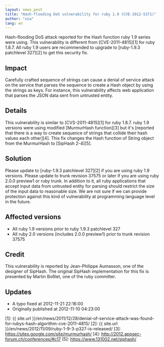 ```yaml
---
layout: news_post
title: "Hash-flooding DoS vulnerability for ruby 1.9 (CVE-2012-5371)"
author: "usa"
lang: en
---
```


Hash-flooding DoS attack reported for the Hash function ruby 1.9 series
were using. This vulnerability is different from [CVE-2011-4815][1] for
ruby 1.8.7. All ruby 1.9 users are recommended to upgrade to [ruby-1.9.3
patchlevel 327][2] to get this security fix.

## Impact

Carefully crafted sequence of strings can cause a denial of service
attack on the service that parses the sequence to create a Hash object
by using the strings as keys. For instance, this vulnerability affects
web application that parses the JSON data sent from untrusted entity.

## Details

This vulnerability is similar to [CVS-2011-4815][1] for ruby 1.8.7. ruby
1.9 versions were using modified [MurmurHash function][3] but it\'s
[reported that there is a way to create sequence of strings that collide
their hash values each other][4]. This fix changes the Hash function of
String object from the MurmurHash to [SipHash 2-4][5].

## Solution

Please update to [ruby-1.9.3 patchlevel 327][2] if you are using ruby
1.9 versions. Please update to trunk revision 37575 or later if you are
using ruby 2.0.0 preview1 or ruby trunk. In addition to it, all ruby
applications that accept input data from untrusted entity for parsing
should restrict the size of the input data to reasonable size. We are
not sure if we can provide protection against this kind of vulnerability
at programming language level in the future.

## Affected versions

* All ruby 1.9 versions prior to ruby 1.9.3 patchlevel 327
* All ruby 2.0 versions (includes 2.0.0 preview1) prior to trunk
  revision 37575

## Credit

This vulnerability is reported by Jean-Philippe Aumasson, one of the
designer of SipHash. The original SipHash implementation for this fix is
presented by Martin Boßlet, one of the ruby committer.

## Updates

* A typo fixed at 2012-11-21 22:16:00
* Originally published at 2012-11-10 04:23:00



[1]: {{ site.url }}/en/news/2011/12/28/denial-of-service-attack-was-found-for-rubys-hash-algorithm-cve-2011-4815/
[2]: {{ site.url }}/en/news/2012/11/09/ruby-1-9-3-p327-is-released/
[3]: https://sites.google.com/site/murmurhash/
[4]: http://2012.appsec-forum.ch/conferences/#c17
[5]: https://www.131002.net/siphash/

